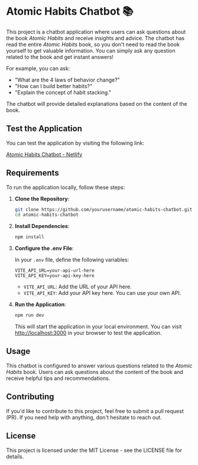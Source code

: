 # Atomic Habits Chatbot 📚

This project is a chatbot application where users can ask questions about the book *Atomic Habits* and receive insights and advice. The chatbot has read the entire *Atomic Habits* book, so you don't need to read the book yourself to get valuable information. You can simply ask any question related to the book and get instant answers!

For example, you can ask:
- "What are the 4 laws of behavior change?"
- "How can I build better habits?"
- "Explain the concept of habit stacking."

The chatbot will provide detailed explanations based on the content of the book.

## Test the Application

You can test the application by visiting the following link:

[Atomic Habits Chatbot - Netlify](https://atomic-habits-chatbot.netlify.app/)

## Requirements

To run the application locally, follow these steps:

1. **Clone the Repository**:

   ```bash
   git clone https://github.com/yourusername/atomic-habits-chatbot.git
   cd atomic-habits-chatbot
   ```

2. **Install Dependencies**:

   ```bash
   npm install
   ```

3. **Configure the .env File**:

   In your `.env` file, define the following variables:

   ```env
   VITE_API_URL=your-api-url-here
   VITE_API_KEY=your-api-key-here
   ```

   - `VITE_API_URL`: Add the URL of your API here.
   - `VITE_API_KEY`: Add your API key here. You can use your own API.

4. **Run the Application**:

   ```bash
   npm run dev
   ```

   This will start the application in your local environment. You can visit [http://localhost:3000](http://localhost:3000) in your browser to test the application.

## Usage

This chatbot is configured to answer various questions related to the *Atomic Habits* book. Users can ask questions about the content of the book and receive helpful tips and recommendations.

## Contributing

If you'd like to contribute to this project, feel free to submit a pull request (PR). If you need help with anything, don't hesitate to reach out.

## License

This project is licensed under the MIT License - see the LICENSE file for details.

